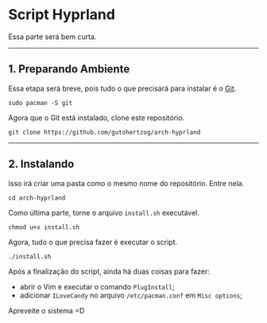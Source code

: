 # Script Hyprland #

Essa parte será bem curta.

- - - -
## 1. Preparando Ambiente ##
Essa etapa será breve, pois tudo o que precisará para instalar é o [Git](https://wiki.archlinux.org/title/git).
```shell
sudo pacman -S git
```

Agora que o Git está instalado, clone este repositório.
```shell
git clone https://github.com/gutohertzog/arch-hyprland
```

- - - -
## 2. Instalando ##
Isso irá criar uma pasta como o mesmo nome do repositório. Entre nela.
```shell
cd arch-hyprland
```

Como última parte, torne o arquivo `install.sh` executável.
```shell
chmod u+x install.sh
```

Agora, tudo o que precisa fazer é executar o script.
```shell
./install.sh
```

Após a finalização do script, ainda há duas coisas para fazer:
- abrir o Vim e executar o comando `PlugInstall`;
- adicionar `ILoveCandy` no arquivo `/etc/pacman.conf` em `Misc options`;

Apreveite o sistema =D

